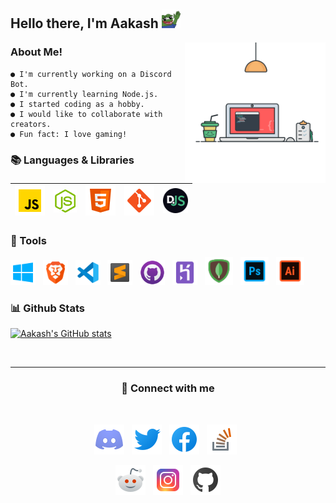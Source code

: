 <h2>
Hello there, I'm Aakash <img width= "30" src="./assets/dank hi.png" />
</h2>


<img width = "225" align= "right" src = "./assets/coding.svg">

### About Me!

```
● I'm currently working on a Discord Bot.
● I'm currently learning Node.js.
● I started coding as a hobby.
● I would like to collaborate with creators.
● Fun fact: I love gaming!
```

### 📚 Languages & Libraries


|<img width = "48" src = "./assets/javascript.png" /> | <img width = "37" src = "./assets/node.png"/>  | <img width = "48" src = "./assets/html.png"/>| <img width = "48" src = "./assets/git.png"/> | <img width = "40" src = "./assets/djs.png"/>| 
|--|--|--|--|--| 



### 🔨 Tools

<code><img width = "40" src = ./assets/windows.png></code> &nbsp; <code><img width = "40" src = ./assets/brave.png></code> &nbsp; <code><img width = "40" src = ./assets/vsc.png></code> &nbsp; <code><img width = "40" src = ./assets/sublime.png></code> &nbsp; <code><img width = "40" src = ./assets/github.png></code> &nbsp; <code><img width = "40" src = ./assets/heroku.png></code> &nbsp; <code><img width = "45" src = ./assets/mongodb.png></code> &nbsp; <code><img width = "45" src = ./assets/photoshop.png></code> &nbsp; <code><img width = "45" src = ./assets/illustrator.png></code>

### 📊 Github Stats

[![Aakash's GitHub stats](https://github-readme-stats.vercel.app/api?username=aakash04s&show_icons=true)](https://github.com/aakash04s)

<br>

---

<h3><p align="center">🤝 Connect with me</p></h3>

<br>

<p align= "center">
<a href = "https://discord.gg/Je3pHvGXbK"><code><img width = "48" src = "./assets/discord.png"></code></a> &nbsp; <a href = "https://twitter.com/Aakash04s"><code><img width = "48" src = "./assets/twitter.png"></code></a> &nbsp; <a href = "https://www.facebook.com/profile.php?id=100027124781287"><code><img width = "48" src = "./assets/facebook.png"></code></a> &nbsp; <a href = "https://stackoverflow.com/users/16659558/aakash"><code><img width = "48" src = "./assets/stack.png"></code></a> &nbsp; 
</p>

<p align = "center">
<a href = "https://www.reddit.com/user/aakash04s"><code><img width = "48" src = "./assets/reddit.png"></code></a> &nbsp; <a href = "https://instagram.com/aakash04s"><code><img width = "48" src = "./assets/instagram.png"></code></a> &nbsp; <a href = "https://github.com/aakash04s"><code><img width = "48" src = "./assets/git+.png"></code></a>
</p>




